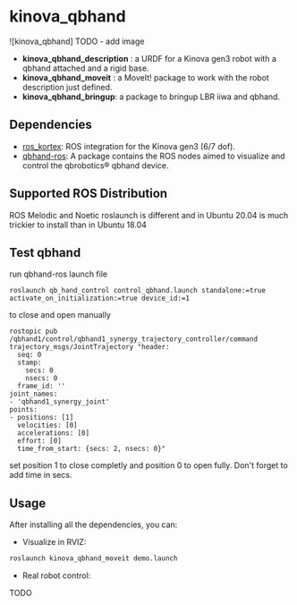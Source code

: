 # kinova_qbhand

![kinova_qbhand] TODO - add image

- **kinova_qbhand_description** : a URDF for a Kinova gen3 robot with a qbhand attached and a rigid base.
- **kinova_qbhand_moveit** : a MoveIt! package to work with the robot description just defined.
- **kinova_qbhand_bringup**: a package to bringup LBR iiwa and qbhand.

## Dependencies

- [ros_kortex](https://github.com/Kinovarobotics/ros_kortex.git): ROS integration for the Kinova gen3 (6/7 dof).
- [qbhand-ros](https://bitbucket.org/qbrobotics/qbhand-ros):  A package contains the ROS nodes aimed to visualize and control the qbrobotics® qbhand device.

## Supported ROS Distribution

ROS Melodic and Noetic 
roslaunch is different and in Ubuntu 20.04 is much trickier to install than in Ubuntu 18.04

## Test qbhand
run qbhand-ros launch file
```
roslaunch qb_hand_control control_qbhand.launch standalone:=true activate_on_initialization:=true device_id:=1
```
to close and open manually
```
rostopic pub /qbhand1/control/qbhand1_synergy_trajectory_controller/command trajectory_msgs/JointTrajectory "header:
  seq: 0
  stamp:
    secs: 0
    nsecs: 0
  frame_id: ''
joint_names:
- 'qbhand1_synergy_joint'
points:
- positions: [1]
  velocities: [0]
  accelerations: [0]
  effort: [0]
  time_from_start: {secs: 2, nsecs: 0}"
```
set position 1 to close completly and position 0 to open fully. Don't forget to add time in secs.

## Usage

After installing all the dependencies, you can:

- Visualize in RVIZ:

```xml
roslaunch kinova_qbhand_moveit demo.launch
```

- Real robot control:

TODO

